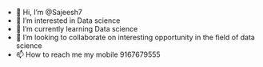 - 👋 Hi, I’m @Sajeesh7
- 👀 I’m interested in Data science
- 🌱 I’m currently learning Data science
- 💞️ I’m looking to collaborate on interesting opportunity in the field of data science
- 📫 How to reach me my mobile 9167679555

<!---
Sajeesh7/Sajeesh7 is a ✨ special ✨ repository because its `README.md` (this file) appears on your GitHub profile.
You can click the Preview link to take a look at your changes.
--->
